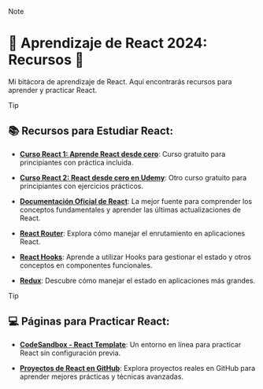 > [!NOTE]
># 🌟 Aprendizaje de React 2024: Recursos 🚀
Mi bitácora de aprendizaje de React. Aquí encontrarás recursos para aprender y practicar React.

> [!TIP]
>## 📚 Recursos para Estudiar React:

- [**Curso React 1: Aprende React desde cero**](https://www.youtube.com/watch?v=6Jfk8ic3KVk&list=WL&index=2&t=12623s): Curso gratuito para principiantes con práctica incluida.

- [**Curso React 2: React desde cero en Udemy**](https://www.udemy.com/course/react-js-para-principiantes-desde-cero-curso-gratuito/): Otro curso gratuito para principiantes con ejercicios prácticos.

- [**Documentación Oficial de React**](https://reactjs.org/): La mejor fuente para comprender los conceptos fundamentales y aprender las últimas actualizaciones de React.

- [**React Router**](https://reactrouter.com/): Explora cómo manejar el enrutamiento en aplicaciones React.

- [**React Hooks**](https://reactjs.org/docs/hooks-intro.html): Aprende a utilizar Hooks para gestionar el estado y otros conceptos en componentes funcionales.

- [**Redux**](https://redux.js.org/): Descubre cómo manejar el estado en aplicaciones más grandes.

> [!TIP]
>## 💻 Páginas para Practicar React:

- [**CodeSandbox - React Template**](https://codesandbox.io/s/new): Un entorno en línea para practicar React sin configuración previa.

- [**Proyectos de React en GitHub**](https://github.com/topics/react): Explora proyectos reales en GitHub para aprender mejores prácticas y técnicas avanzadas.
